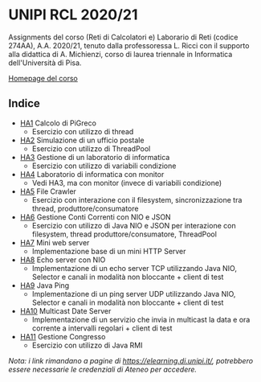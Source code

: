 # UNIPI RCL 2020/21
Assignments del corso (Reti di Calcolatori e) Laborario di Reti (codice 274AA), A.A. 2020/21, tenuto dalla professoressa L. Ricci con il supporto alla didattica di A. Michienzi, corso di laurea triennale in Informatica dell'Università di Pisa.

[Homepage del corso](https://elearning.di.unipi.it/course/view.php?id=196)
## Indice
* [HA1](https://elearning.di.unipi.it/mod/assign/view.php?id=8807) Calcolo di PiGreco
  * Esercizio con utilizzo di thread
* [HA2](https://elearning.di.unipi.it/mod/assign/view.php?id=8943) Simulazione di un ufficio postale
  * Esercizio con utilizzo di ThreadPool
* [HA3](https://elearning.di.unipi.it/mod/assign/view.php?id=8952) Gestione di un laboratorio di informatica
  * Esercizio con utilizzo di variabili condizione
* [HA4](https://elearning.di.unipi.it/mod/assign/view.php?id=9084) Laboratorio di informatica con monitor 
  * Vedi HA3, ma con monitor (invece di variabili condizione)
* [HA5](https://elearning.di.unipi.it/mod/assign/view.php?id=9188) File Crawler
  * Esercizio con interazione con il filesystem, sincronizzazione tra thread, produttore/consumatore
* [HA6](https://elearning.di.unipi.it/mod/assign/view.php?id=9273) Gestione Conti Correnti con NIO e JSON
  * Esercizio con utilizzo di Java NIO e JSON per interazione con filesystem, thread produttore/consumatore, ThreadPool
* [HA7](https://elearning.di.unipi.it/mod/assign/view.php?id=9444) Mini web server
  * Implementazione base di un mini HTTP Server
* [HA8](https://elearning.di.unipi.it/mod/assign/view.php?id=9605) Echo server con NIO  
  * Implementazione di un echo server TCP utilizzando Java NIO, Selector e canali in modalità non bloccante + client di test
* [HA9](https://elearning.di.unipi.it/mod/assign/view.php?id=9623) Java Ping
  * Implementazione di un ping server UDP utilizzando Java NIO, Selector e canali in modalità non bloccante +  client di test
* [HA10](https://elearning.di.unipi.it/mod/assign/view.php?id=9712) Multicast Date Server
  * Implementazione di un servizio che invia in multicast la data e ora corrente a intervalli regolari + client di test
* [HA11](https://elearning.di.unipi.it/mod/assign/view.php?id=9713) Gestione Congresso
  * Esercizio con utilizzo di Java RMI

*Nota: i link rimandano a pagine di https://elearning.di.unipi.it/, potrebbero essere necessarie le credenziali di Ateneo per accedere.*
